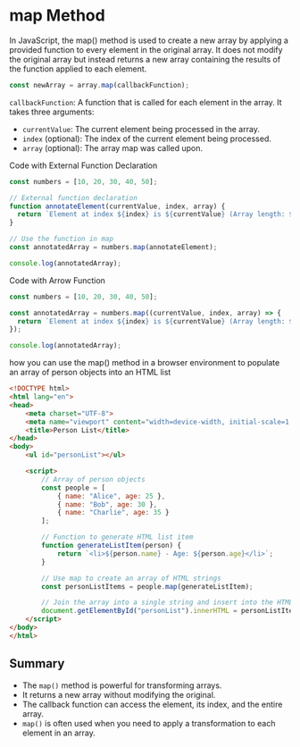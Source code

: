 # map Method

In JavaScript, the map() method is used to create a new array by applying a provided function to every element in the original array. It does not modify the original array but instead returns a new array containing the results of the function applied to each element.

```javascript
const newArray = array.map(callbackFunction);
```

`callbackFunction`: A function that is called for each element in the array. It takes three arguments:

- `currentValue`: The current element being processed in the array.
- `index` (optional): The index of the current element being processed.
- `array` (optional): The array map was called upon.

Code with External Function Declaration

```javascript
const numbers = [10, 20, 30, 40, 50];

// External function declaration
function annotateElement(currentValue, index, array) {
  return `Element at index ${index} is ${currentValue} (Array length: ${array.length})`;
}

// Use the function in map
const annotatedArray = numbers.map(annotateElement);

console.log(annotatedArray);

```

Code with Arrow Function

```javascript
const numbers = [10, 20, 30, 40, 50];

const annotatedArray = numbers.map((currentValue, index, array) => {
  return `Element at index ${index} is ${currentValue} (Array length: ${array.length})`;
});

console.log(annotatedArray);

```

how you can use the map() method in a browser environment to populate an array of person objects into an HTML list

```html
<!DOCTYPE html>
<html lang="en">
<head>
    <meta charset="UTF-8">
    <meta name="viewport" content="width=device-width, initial-scale=1.0">
    <title>Person List</title>
</head>
<body>
    <ul id="personList"></ul>

    <script>
        // Array of person objects
        const people = [
            { name: "Alice", age: 25 },
            { name: "Bob", age: 30 },
            { name: "Charlie", age: 35 }
        ];

        // Function to generate HTML list item
        function generateListItem(person) {
            return `<li>${person.name} - Age: ${person.age}</li>`;
        }

        // Use map to create an array of HTML strings
        const personListItems = people.map(generateListItem);

        // Join the array into a single string and insert into the HTML
        document.getElementById("personList").innerHTML = personListItems.join('');
    </script>
</body>
</html>

```

## Summary

- The `map()` method is powerful for transforming arrays.
- It returns a new array without modifying the original.
- The callback function can access the element, its index, and the entire array.
- `map()` is often used when you need to apply a transformation to each element in an array.
